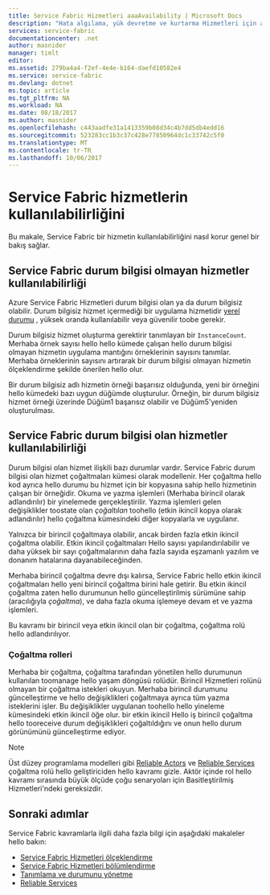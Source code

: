 ```yaml
---
title: Service Fabric Hizmetleri aaaAvailability | Microsoft Docs
description: "Hata algılama, yük devretme ve kurtarma Hizmetleri için açıklar"
services: service-fabric
documentationcenter: .net
author: masnider
manager: timlt
editor: 
ms.assetid: 279ba4a4-f2ef-4e4e-b164-daefd10582e4
ms.service: service-fabric
ms.devlang: dotnet
ms.topic: article
ms.tgt_pltfrm: NA
ms.workload: NA
ms.date: 08/18/2017
ms.author: masnider
ms.openlocfilehash: c443aadfe31a1413359b08d34c4b7dd5db4edd16
ms.sourcegitcommit: 523283cc1b3c37c428e77850964dc1c33742c5f0
ms.translationtype: MT
ms.contentlocale: tr-TR
ms.lasthandoff: 10/06/2017
---
```

# <a name="availability-of-service-fabric-services"></a>Service Fabric hizmetlerin kullanılabilirliğini
Bu makale, Service Fabric bir hizmetin kullanılabilirliğini nasıl korur genel bir bakış sağlar.

## <a name="availability-of-service-fabric-stateless-services"></a>Service Fabric durum bilgisi olmayan hizmetler kullanılabilirliği
Azure Service Fabric Hizmetleri durum bilgisi olan ya da durum bilgisiz olabilir. Durum bilgisiz hizmet içermediği bir uygulama hizmetidir [yerel durumu](service-fabric-concepts-state.md) , yüksek oranda kullanılabilir veya güvenilir toobe gerekir.

Durum bilgisiz hizmet oluşturma gerektirir tanımlayan bir `InstanceCount`. Merhaba örnek sayısı hello hello kümede çalışan hello durum bilgisi olmayan hizmetin uygulama mantığını örneklerinin sayısını tanımlar. Merhaba örneklerinin sayısını artırarak bir durum bilgisi olmayan hizmetin ölçeklendirme şekilde önerilen hello olur.

Bir durum bilgisiz adlı hizmetin örneği başarısız olduğunda, yeni bir örneğini hello kümedeki bazı uygun düğümde oluşturulur. Örneğin, bir durum bilgisiz hizmet örneği üzerinde Düğüm1 başarısız olabilir ve Düğüm5'yeniden oluşturulması.

## <a name="availability-of-service-fabric-stateful-services"></a>Service Fabric durum bilgisi olan hizmetler kullanılabilirliği
Durum bilgisi olan hizmet ilişkili bazı durumlar vardır. Service Fabric durum bilgisi olan hizmet çoğaltmaları kümesi olarak modellenir. Her çoğaltma hello kod ayrıca hello durumu bu hizmet için bir kopyasına sahip hello hizmetinin çalışan bir örneğidir. Okuma ve yazma işlemleri (Merhaba birincil olarak adlandırılır) bir yinelemede gerçekleştirilir. Yazma işlemleri gelen değişiklikler toostate olan *çoğaltılan* toohello (etkin ikincil kopya olarak adlandırılır) hello çoğaltma kümesindeki diğer kopyalarla ve uygulanır. 

Yalnızca bir birincil çoğaltmaya olabilir, ancak birden fazla etkin ikincil çoğaltma olabilir. Etkin ikincil çoğaltmaları Hello sayısı yapılandırılabilir ve daha yüksek bir sayı çoğaltmalarının daha fazla sayıda eşzamanlı yazılım ve donanım hatalarına dayanabileceğinden.

Merhaba birincil çoğaltma devre dışı kalırsa, Service Fabric hello etkin ikincil çoğaltmaları hello yeni birincil çoğaltma birini hale getirir. Bu etkin ikincil çoğaltma zaten hello durumunun hello güncelleştirilmiş sürümüne sahip (aracılığıyla *çoğaltma*), ve daha fazla okuma işlemeye devam et ve yazma işlemleri.

Bu kavramı bir birincil veya etkin ikincil olan bir çoğaltma, çoğaltma rolü hello adlandırılıyor.

### <a name="replica-roles"></a>Çoğaltma rolleri
Merhaba bir çoğaltma, çoğaltma tarafından yönetilen hello durumunun kullanılan toomanage hello yaşam döngüsü rolüdür. Birincil Hizmetleri rolünü olmayan bir çoğaltma istekleri okuyun. Merhaba birincil durumunu güncelleştirme ve hello değişiklikleri çoğaltmaya ayrıca tüm yazma isteklerini işler. Bu değişiklikler uygulanan toohello hello yineleme kümesindeki etkin ikincil öğe olur. bir etkin ikincil Hello iş birincil çoğaltma hello tooreceive durum değişiklikleri çoğaltıldığını ve onun hello durum görünümünü güncelleştirme ediyor.

> [!NOTE]
> Üst düzey programlama modelleri gibi [Reliable Actors](service-fabric-reliable-actors-introduction.md) ve [Reliable Services](service-fabric-reliable-services-introduction.md) çoğaltma rolü hello geliştiriciden hello kavramı gizle. Aktör içinde rol hello kavramı sırasında büyük ölçüde çoğu senaryoları için Basitleştirilmiş Hizmetleri'ndeki gereksizdir.
>

## <a name="next-steps"></a>Sonraki adımlar
Service Fabric kavramlarla ilgili daha fazla bilgi için aşağıdaki makaleler hello bakın:

- [Service Fabric Hizmetleri ölçeklendirme](service-fabric-concepts-scalability.md)
- [Service Fabric Hizmetleri bölümlendirme](service-fabric-concepts-partitioning.md)
- [Tanımlama ve durumunu yönetme](service-fabric-concepts-state.md)
- [Reliable Services](service-fabric-reliable-services-introduction.md)

